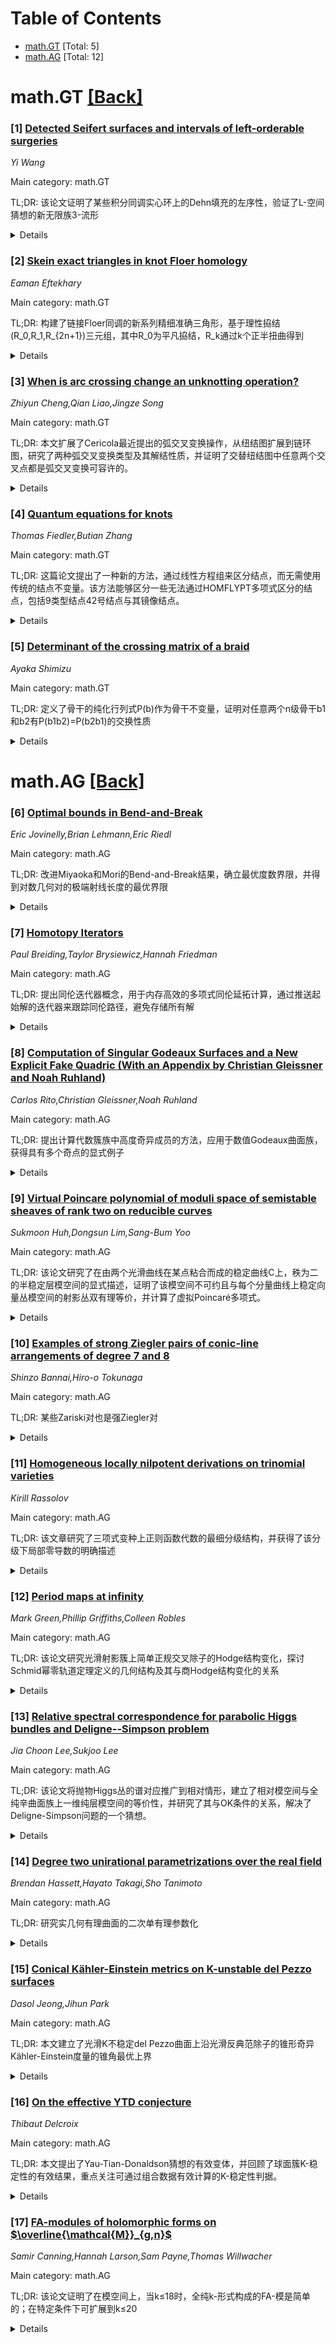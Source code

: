 <div id=toc></div>

# Table of Contents

- [math.GT](#math.GT) [Total: 5]
- [math.AG](#math.AG) [Total: 12]


<div id='math.GT'></div>

# math.GT [[Back]](#toc)

### [1] [Detected Seifert surfaces and intervals of left-orderable surgeries](https://arxiv.org/abs/2509.08127)
*Yi Wang*

Main category: math.GT

TL;DR: 该论文证明了某些积分同调实心环上的Dehn填充的左序性，验证了L-空间猜想的新无限族3-流形


<details>
  <summary>Details</summary>
Motivation: 受L-空间猜想的驱动，研究积分同调实体环上Dehn填充的左序性

Method: 使用Culler-Dunfield的技术，构建从理想点出发的表示弧检测Seifert曲面，结合Gao的全纯扩展轨迹技术

Result: 证明了此类3-流形在0附近的Dehn填充是左序的，为无限族奇数pretzel结验证了假设，发现了新的有序Dehn填充区间

Conclusion: 验证了L-空间猜想对于新的无限族闭3-流形成立

Abstract: Motivated by the $L$-space conjecture, we prove left-orderability of certain
Dehn fillings on integral homology solid tori with techniques first appearing
in the work of Culler-Dunfield. First, we use the author's previous results to
construct arcs of representations originating at ideal points detecting Seifert
surfaces inside certain 3-manifolds. This, combined with the holonomy extension
locus techniques of Gao, proves that Dehn fillings near 0 of such 3-manifolds
are left-orderable. We then explicitly verify the hypotheses of the main
theorem for an infinite collection of odd pretzel knots, establishing
previously unknown intervals of orderable Dehn fillings. This verifies the
$L$-space conjecture for a new infinite family of closed 3-manifolds.

</details>


### [2] [Skein exact triangles in knot Floer homology](https://arxiv.org/abs/2509.08317)
*Eaman Eftekhary*

Main category: math.GT

TL;DR: 构建了链接Floer同调的新系列精细准确三角形，基于理性拹结(R_0,R_1,R_{2n+1})三元组，其中R_0为平凡拹结，R_k通过k个正半扭曲得到


<details>
  <summary>Details</summary>
Motivation: 为链接Floer同调学构建更丰富的精细准确三角形家族，探索理性拹结之间的结构关系

Method: 通过理性拹结三元组(R_0,R_1,R_{2n+1})的组合来构建精细准确三角形，其中R_0是平凡拹结，R_k是通过k个正半扭曲从R_0得到

Result: 成功构建了一个新的精细准确三角形家族，并为更一般的理性拹结三元组构建精细准确三角形设置了合适的框架

Conclusion: 该方法扩展了链接Floer同调的精细准确三角形家族，为更广泛的理性拹结组合的结构研究奠定了基础

Abstract: We construct a new family of skein exact triangles for link Floer homology.
The skein triples are described by a triple of rational tangles
$(R_0,R_1,R_{2n+1})$, where $R_0$ is the trivial tangle and $R_k$ is obtained
from it by applying $k$ positive half-twists. We also set up an appropriate
framework for potential construction of further skein exact triangles
corresponding to arbitrary triples of rational tangles.

</details>


### [3] [When is arc crossing change an unknotting operation?](https://arxiv.org/abs/2509.08341)
*Zhiyun Cheng,Qian Liao,Jingze Song*

Main category: math.GT

TL;DR: 本文扩展了Cericola最近提出的弧交叉变换操作，从纽结图扩展到链环图，研究了两种弧交叉变换类型及其解结性质，并证明了交替纽结图中任意两个交叉点都是弧交叉变换可容许的。


<details>
  <summary>Details</summary>
Motivation: 将Cericola提出的弧交叉变换操作从纽结图推广到链环图，研究该操作在更广泛情况下的性质和应用。

Method: 考虑链环图上的两种弧交叉变换类型，分析它们作为解结操作的条件，并针对交替纽结图证明任意两个交叉点的弧交叉变换可容许性。

Result: 确定了两种弧交叉变换作为解结操作的具体条件，证明了交替纽结图中任意两个交叉点都可以通过弧交叉变换操作。

Conclusion: 成功将弧交叉变换操作扩展到链环图，建立了该操作的理论基础，为后续研究提供了重要工具和理论支持。

Abstract: This paper extends the study of arc crossing change, a local operation on
knot diagrams recently introduced by Cericola, from knot diagrams to link
diagrams. We consider two types of arc crossing change on link diagrams and
discuss when they are unknotting operations. Furthermore, we show that any two
crossing points in an alternating knot diagram are arc crossing change
admissible.

</details>


### [4] [Quantum equations for knots](https://arxiv.org/abs/2509.08423)
*Thomas Fiedler,Butian Zhang*

Main category: math.GT

TL;DR: 这篇论文提出了一种新的方法，通过线性方程组来区分结点，而无需使用传统的结点不变量。该方法能够区分一些无法通过HOMFLYPT多项式区分的结点，包括9类型结点42号结点与其镜像结点。


<details>
  <summary>Details</summary>
Motivation: 传统的结点不变量有时无法区分某些结点，比如某些结点与其镜像具有相同的HOMFLYPT多项式。这需要开发新的方法来解决这个问题。

Method: 利用拉威线结的拓扑结构，通过在拓扑空间M_n中定义的经典弧"push"，应用HOMFLYPT和Kauffman多项式的组合1-余循环。这些1-余循环在线性方程组中引入条件，通过检查方程组是否有解来判断结点是否相同。

Result: 成功区分了一些传统方法无法区分的结点，特别是区分了9类型结点42号结点与其镜像结点，而这两者具有相同的HOMFLYPT多项式。

Conclusion: 该方法为结点区分提供了一种新的工具，能够补充传统不变量的不足。线性方程组的解不仅可以用于区分结点，还能提供关于结点正则同象的细致信息。

Abstract: This paper contains linear systems of equations which can distinguish knots
without knot invariants.
  Let $M_n$ be the topological moduli space of all n-component string links and
such that a fixed projection into the plane is an immersion. If a string link
is the product of some string link diagram $T$ and the parallel n-cable of a
framed long knot diagram $D$, then there is a canonical arc $push$ in $M_n$,
defined by pushing $T$ through the n-cable of $D$. In this paper we apply the
combinatorial 1-cocycles from the HOMFLYPT and Kauffman polynomials in $M_n$
with values in the corresponding skein modules to this canonical arc in $M_n$.
Some of the 1-cocycles lead to linear systems of equations in the skein
modules, for each couple of diagrams $D$ and $D'$. If the system has no
solution in the Laurent polynomials then $D$ and $D'$ represent different
knots. We give first examples where we distinguish knots without any knot
invariants. In particular, we distinguish the knot $9_{42}$ from its mirror
image with equations coming from the HOMFLYPT polynomial. Notice that the knot
$9_{42}$ and its mirror image share the same HOMFLYPT polynomial.
  On the other hand, each solution of the system gives rather fine information
about any regular isotopy which connects $D$ with $D'$.

</details>


### [5] [Determinant of the crossing matrix of a braid](https://arxiv.org/abs/2509.08464)
*Ayaka Shimizu*

Main category: math.GT

TL;DR: 定义了骨干的纯化行列式P(b)作为骨干不变量，证明对任意两个n级骨干b1和b2有P(b1b2)=P(b2b1)的交换性质


<details>
  <summary>Details</summary>
Motivation: 研究骨干的不变量性质，通过定义新的纯化行列式来探索骨干乘积的交换性质

Method: 定义骨干的纯化行列式P(b)，考虑交叉矩阵的行列式，并证明该不变量在骨干乘积下的交换性质

Result: 证明了对任意两个n级骨干b1和b2，纯化行列式满足P(b1b2)=P(b2b1)，即具有交换性

Conclusion: 纯化行列式是一个有用的骨干不变量，它在骨干乘积操作下显示出交换性质，为骨干理论的进一步研究提供了新的工具

Abstract: In this paper, we define a braid invariant, the purified determinant $P(b)$
of a braid $b$, considering the determinant of the crossing matrix, and show
that $P(b_1 b_2)=P(b_2 b_1)$ for any pair of $n$-braids $b_1$ and $b_2$.

</details>


<div id='math.AG'></div>

# math.AG [[Back]](#toc)

### [6] [Optimal bounds in Bend-and-Break](https://arxiv.org/abs/2509.08065)
*Eric Jovinelly,Brian Lehmann,Eric Riedl*

Main category: math.AG

TL;DR: 改进Miyaoka和Mori的Bend-and-Break结果，确立最优度数界限，并得到对数几何对的极端射线长度的最优界限


<details>
  <summary>Details</summary>
Motivation: 在结合性数学中，Bend-and-Break技术是研究正性质的重要工具，需要精确的度数界限来保证结果的最优性

Method: 通过改进和优化Miyaoka和Mori的Bend-and-Break方法，建立更严格的数学分析和证明技巧

Result: 达到了度数界限的最优值，并得到对数几何对的极端射线长度的最优界限

Conclusion: 该研究在结合性数学领域取得了重要进展，为正性质研究提供了更严格的数学基础

Abstract: We improve the Bend-and-Break result of Miyaoka and Mori by establishing the
optimal degree bound. Our result also yields optimal bounds on lengths of
extremal rays of log canonical pairs.

</details>


### [7] [Homotopy Iterators](https://arxiv.org/abs/2509.08084)
*Paul Breiding,Taylor Brysiewicz,Hannah Friedman*

Main category: math.AG

TL;DR: 提出同伦迭代器概念，用于内存高效的多项式同伦延拓计算，通过推送起始解的迭代器来跟踪同伦路径，避免存储所有解


<details>
  <summary>Details</summary>
Motivation: 传统多项式同伦延拓方法需要将所有解存储在内存中，内存消耗大，需要更高效的内存管理方法

Method: 使用同伦迭代器推送起始解的迭代器，通过跟踪函数沿同伦路径前进，生成目标解的表示形式

Result: 实现了内存高效的同伦延拓计算，可用于解计数、数据压缩等多种应用

Conclusion: 同伦迭代器提供了一种内存友好的多项式同伦延拓方法，在保持计算能力的同时显著减少内存需求

Abstract: We introduce the concept of homotopy iterators for performing polynomial
homotopy continuation tasks in a memory efficient manner. The main idea is to
push forward an iterator for the start solutions of a homotopy via the function
which tracks them along the homotopy. Doing so produces a representation of the
target solutions, bypassing the need to hold all solutions in memory. We
discuss several applications of this datatype ranging from solution counting to
data compression.

</details>


### [8] [Computation of Singular Godeaux Surfaces and a New Explicit Fake Quadric (With an Appendix by Christian Gleissner and Noah Ruhland)](https://arxiv.org/abs/2509.08198)
*Carlos Rito,Christian Gleissner,Noah Ruhland*

Main category: math.AG

TL;DR: 提出计算代数簇族中高度奇异成员的方法，应用于数值Godeaux曲面族，获得具有多个奇点的显式例子


<details>
  <summary>Details</summary>
Motivation: 检测代数簇族中的高度奇异成员，并应用于构造具有特定奇点结构的Godeaux曲面

Method: 计算代数簇族中高度奇异成员的检测方法，应用于数值Godeaux曲面族

Result: 构造了一个奇异轨迹包含两个A1和两个A3奇点的Godeaux曲面，该曲面具有Z/2×Z/4阿贝尔覆盖，形成K²=8、p_g=0的平滑极小一般型曲面（假二次曲面）

Conclusion: 这是第一个不来自曲线乘积商数的显式假二次曲面构造，附录结果进一步证实了这一发现

Abstract: We present a computational method for detecting highly singular members in
families of algebraic varieties. Applying this approach to a family of
numerical Godeaux surfaces, we obtain explicit examples with many
singularities. In particular, we construct a Godeaux surface whose singular
locus consists of two $\mathsf A_1$ and two $\mathsf A_3$ singularities. We
show that this surface admits a $\mathbb{Z}/2 \times \mathbb{Z}/4$ abelian
cover which is a smooth minimal surface of general type with invariants $K^2=8$
and $p_g=0$, i.e. a fake quadric. Together with the result in the Appendix,
this provides the first explicit construction of a fake quadric that does not
arise as a quotient of a product of curves.

</details>


### [9] [Virtual Poincare polynomial of moduli space of semistable sheaves of rank two on reducible curves](https://arxiv.org/abs/2509.08208)
*Sukmoon Huh,Dongsun Lim,Sang-Bum Yoo*

Main category: math.AG

TL;DR: 该论文研究了在由两个光滑曲线在某点粘合而成的稳定曲线C上，秩为二的半稳定层模空间的显式描述，证明了该模空间不可约且与每个分量曲线上稳定向量丛模空间的射影丛双有理等价，并计算了虚拟Poincaré多项式。


<details>
  <summary>Details</summary>
Motivation: 研究稳定曲线上半稳定层模空间的几何结构，特别关注由两个光滑曲线粘合而成的曲线情形，旨在提供模空间的显式描述和不可约性证明。

Method: 通过分析由两个光滑曲线在某点粘合而成的稳定曲线C，研究其上秩为二的半稳定层的模空间结构，证明其与各分量曲线上稳定向量丛模空间的射影丛的双有理等价性。

Result: 证明了该模空间是不可约的，且与每个分量曲线上稳定向量丛模空间的射影丛双有理等价，这一结果不依赖于极化的选择，并计算了模空间的虚拟Poincaré多项式。

Conclusion: 该研究成功描述了特定稳定曲线上半稳定层模空间的几何结构，证明了其不可约性和双有理等价性，为相关模空间的几何研究提供了重要结果和应用。

Abstract: The main purpose of this paper is to give an explicit description of the
moduli space of semistable sheaves of rank two on a stable curve C obtained by
gluing two smooth curves at a point. We prove that the moduli space is
irreducible and birational to a projective bundle over the moduli space of
stable vector bundles on each component curve, independently of the choice of
polarization. As an application, we compute the virtual Poincare polynomial of
the moduli space.

</details>


### [10] [Examples of strong Ziegler pairs of conic-line arrangements of degree 7 and 8](https://arxiv.org/abs/2509.08403)
*Shinzo Bannai,Hiro-o Tokunaga*

Main category: math.AG

TL;DR: 某些Zariski对也是强Ziegler对


<details>
  <summary>Details</summary>
Motivation: 研究具有相同组合结构的平面曲线对，探索其嵌入拓扑和Milnor代数同构性之间的关系

Method: 通过分析平面曲线对的嵌入拓扑差异和Milnor代数同构性来建立联系

Result: 证明了某些Zariski对（具有相同组合结构但不同嵌入拓扑的曲线对）同时也是强Ziegler对（Milnor代数不同构的曲线对）

Conclusion: Zariski对和强Ziegler对之间存在关联，某些拓扑差异会反映在代数结构上

Abstract: A pair of plane curves with the same combinatorics is said to be (a) a
Zariski pair if the plane curves have different embedded topology, and (b) a
strong Ziegler pair if their Milnor algebra are not isomorphic. We show that
some examples of Zariski pairs are also strong Ziegler pairs.

</details>


### [11] [Homogeneous locally nilpotent derivations on trinomial varieties](https://arxiv.org/abs/2509.08491)
*Kirill Rassolov*

Main category: math.AG

TL;DR: 该文章研究了三项式变种上正则函数代数的最细分级结构，并获得了该分级下局部零导数的明确描述


<details>
  <summary>Details</summary>
Motivation: 研究三项式变种上正则函数代数的细微结构，特别是在最细分级下的局部零导数的性质

Method: 通过考虑三项式变种上正则函数代数的最细分级结构，对该分级下局部零导数进行明确描述

Result: 获得了该分级下局部零导数的明确描述

Conclusion: 该研究为三项式变种的代数结构提供了更深入的理解，特别是在局部零导数方面的结果

Abstract: We consider the finest grading of the algebra of regular functions of a
trinomial variety. An explicit description of locally nilpotent derivations
that are homogeneous with respect to this grading is obtained.

</details>


### [12] [Period maps at infinity](https://arxiv.org/abs/2509.08508)
*Mark Green,Phillip Griffiths,Colleen Robles*

Main category: math.AG

TL;DR: 该论文研究光滑射影簇上简单正规交叉除子的Hodge结构变化，探讨Schmid幂零轨道定理定义的几何结构及其与商Hodge结构变化的关系


<details>
  <summary>Details</summary>
Motivation: 研究光滑射影簇上简单正规交叉除子的Hodge结构变化，探索Schmid幂零轨道定理定义的幂零轨道族所编码的丰富几何结构，以及这些结构与商Hodge结构变化之间的关系

Method: 利用Schmid的幂零轨道定理，分析除子的自然分层结构，研究沿每个层定义的幂零轨道族，建立幂零轨道中的扩展数据与除子光滑不可约分支法丛之间的关系

Result: 建立了幂零轨道扩展数据与除子光滑不可约分支法丛之间的数学关系，揭示了Hodge结构变化在除子边界处的几何行为

Conclusion: 该研究为理解Hodge结构在边界除子上的行为提供了新的几何视角，建立了幂零轨道理论与除子几何之间的深刻联系，对复几何和Hodge理论有重要意义

Abstract: Let $\overline{B}$ be a smooth projective varieity, and $Z \subset
\overline{B}$ a simple normal crossing divisor. Assume that $B = \overline{B} -
Z$ admits a variation of pure, polarized Hodge structure. The divisor $Z$ is
naturally stratified, and Schmid's nilpotent orbit theorem defines a
family/variation of nilpotent orbits along each strata. We study the rich
geometric structure encoded by this family, its relationship to the induced
(quotient) variation of pure Hodge structure on the strata, and establish a
relationship between the extension data in the nilpotent orbits and the normal
bundles of the smooth irreducible components of $Z$.

</details>


### [13] [Relative spectral correspondence for parabolic Higgs bundles and Deligne--Simpson problem](https://arxiv.org/abs/2509.08527)
*Jia Choon Lee,Sukjoo Lee*

Main category: math.AG

TL;DR: 该论文将抛物Higgs丛的谱对应推广到相对情形，建立了相对模空间与全纯辛曲面族上一维纯层模空间的等价性，并研究了其与OK条件的关系，解决了Deligne-Simpson问题的一个猜想。


<details>
  <summary>Details</summary>
Motivation: 将Diaconescu-Donagi-Pantev建立的抛物Higgs丛谱对应推广到相对情形，探索相对模空间的几何性质及其与六维超共形场论中OK条件的关系。

Method: 通过将曲线上的相对抛物Higgs丛模空间实现为全纯辛曲面族上一维纯层的相对模空间，利用Hitchin映射研究线性系统，并与Balasubramanian-Distler-Donagi提出的OK条件建立联系。

Result: 证明了模空间的非空性，解决了Deligne-Simpson问题及其高亏格类比，特别是证明了OK条件对于解决Deligne-Simpson问题是充分的这一猜想。

Conclusion: 该工作成功地将谱对应推广到相对情形，建立了抛物Higgs丛模空间与曲面上一维层模空间的深刻联系，并解决了相关的重要猜想，为超共形场论和代数几何的交叉研究提供了新的工具和结果。

Abstract: In this paper, we generalize the spectral correspondence for parabolic Higgs
bundles established by Diaconescu--Donagi--Pantev to the relative setting. We
show that the relative moduli space of $\vec{\xi}$-parabolic Higgs bundles on a
curve can be realized as the relative moduli space of pure dimension one
sheaves on a family of holomorphic symplectic surfaces. This leads us to
formulate the image of the relative moduli space under the Hitchin map in terms
of linear systems on the family of surfaces. Then we explore the relationship
between the geometry of these linear systems and the so-called $OK$ condition
introduced by Balasubramanian--Distler--Donagi in the context of
six-dimensional superconformal field theories. As applications, we obtain (a)
the non-emptiness of the moduli spaces and (b) the Deligne--Simpson problem and
its higher genus analogue. In particular, we prove a conjecture proposed by
Balasubramanian--Distler--Donagi that the $OK$ condition is sufficient for
solving the Deligne--Simpson problem.

</details>


### [14] [Degree two unirational parametrizations over the real field](https://arxiv.org/abs/2509.08615)
*Brendan Hassett,Hayato Takagi,Sho Tanimoto*

Main category: math.AG

TL;DR: 研究实几何有理曲面的二次单有理参数化


<details>
  <summary>Details</summary>
Motivation: 研究实几何有理曲面的二次单有理参数化方法，探索在实数域上的几何有理曲面参数化问题

Method: 使用度数为二的单有理参数化方法对几何有理曲面进行研究

Result: 获得了实几何有理曲面的二次单有理参数化结果

Conclusion: 该研究为实几何有理曲面的参数化提供了有效的二次单有理方法

Abstract: We study degree two unirational parameterizations of geometrically rational
surfaces over the real field.

</details>


### [15] [Conical Kähler-Einstein metrics on K-unstable del Pezzo surfaces](https://arxiv.org/abs/2509.08627)
*Dasol Jeong,Jihun Park*

Main category: math.AG

TL;DR: 本文建立了光滑K不稳定del Pezzo曲面上沿光滑反典范除子的锥形奇异Kähler-Einstein度量的锥角最优上界


<details>
  <summary>Details</summary>
Motivation: 研究K不稳定del Pezzo曲面上锥形奇异Kähler-Einstein度量的存在性和性质，特别是确定锥角的最优上界

Method: 通过分析光滑反典范除子上的锥形奇异Kähler-Einstein度量，建立数学理论框架和证明技术

Result: 成功确立了锥角的最优上界，为这类度量的存在性提供了精确的数学条件

Conclusion: 该研究为K不稳定del Pezzo曲面上的锥形奇异Kähler-Einstein度量理论提供了重要的理论结果和最优边界条件

Abstract: We establish the optimal upper bounds for cone angles of K\"ahler-Einstein
metrics with conical singularities along smooth anticanonical divisors on
smooth K-unstable del Pezzo surfaces.

</details>


### [16] [On the effective YTD conjecture](https://arxiv.org/abs/2509.08760)
*Thibaut Delcroix*

Main category: math.AG

TL;DR: 本文提出了Yau-Tian-Donaldson猜想的有效变体，并回顾了球面簇K-稳定性的有效结果，重点关注可通过组合数据有效计算的K-稳定性判据。


<details>
  <summary>Details</summary>
Motivation: 研究球面簇的K-稳定性，旨在为常标量曲率Kähler度量的存在性提供可计算的有效判据。

Method: 基于球面簇的组合数据，开发有效的K-稳定性计算方法，聚焦Donaldson定义的经典K-稳定性概念。

Result: 提出了Yau-Tian-Donaldson猜想的有效变体，并系统回顾了球面簇K-稳定性的有效计算结果。

Conclusion: 通过组合方法可以有效计算球面簇的K-稳定性，为常标量曲率度量的存在性提供了实用的计算工具。

Abstract: We formulate an effective variant of the Yau-Tian-Donaldson conjecture, then
review effective results on K-stability of spherical varieties, that is,
K-stability criterions which can be effectively computed given the
combinatorial data associated with the variety. We focus on the standard notion
of K-stability as defined by Donaldson for constant scalar curvature K\"ahler
metrics.

</details>


### [17] [FA-modules of holomorphic forms on $\overline{\mathcal{M}}_{g,n}$](https://arxiv.org/abs/2509.08774)
*Samir Canning,Hannah Larson,Sam Payne,Thomas Willwacher*

Main category: math.AG

TL;DR: 该论文证明了在模空间上，当k≤18时，全纯k-形式构成的FA-模是简单的；在特定条件下可扩展到k≤20


<details>
  <summary>Details</summary>
Motivation: 研究标记稳定曲线模空间上全纯形式的代数结构，特别是其作为FA-模的简单性性质

Method: 利用粘合映射和遗忘映射构造FA-模结构，通过数学证明方法分析模的简单性

Result: 证明了当k≤18时全纯k-形式FA-模是简单的（当非零时），在特定消失猜想条件下可扩展到k≤20

Conclusion: 模空间上全纯形式构成的FA-模具有简单性，这一结果扩展了对模空间代数结构的理解

Abstract: For fixed genus g and varying finite marking set A, the gluing and forgetful
maps give the spaces of holomorphic forms on the moduli space of stable
A-marked curves of genus g has the structure of an FA-module, i.e., a functor
from the category of finite sets to vector spaces. We prove that the resulting
FA-modules of holomorphic k-forms are simple, for k less than or equal to 18,
whenever they are nonzero. Conditional upon the conjectured vanishing of
holomorphic 19-forms and 20-forms in genus 3, for 15 and 16 marked points,
respectively, this extends to k less than or equal to 20.

</details>
